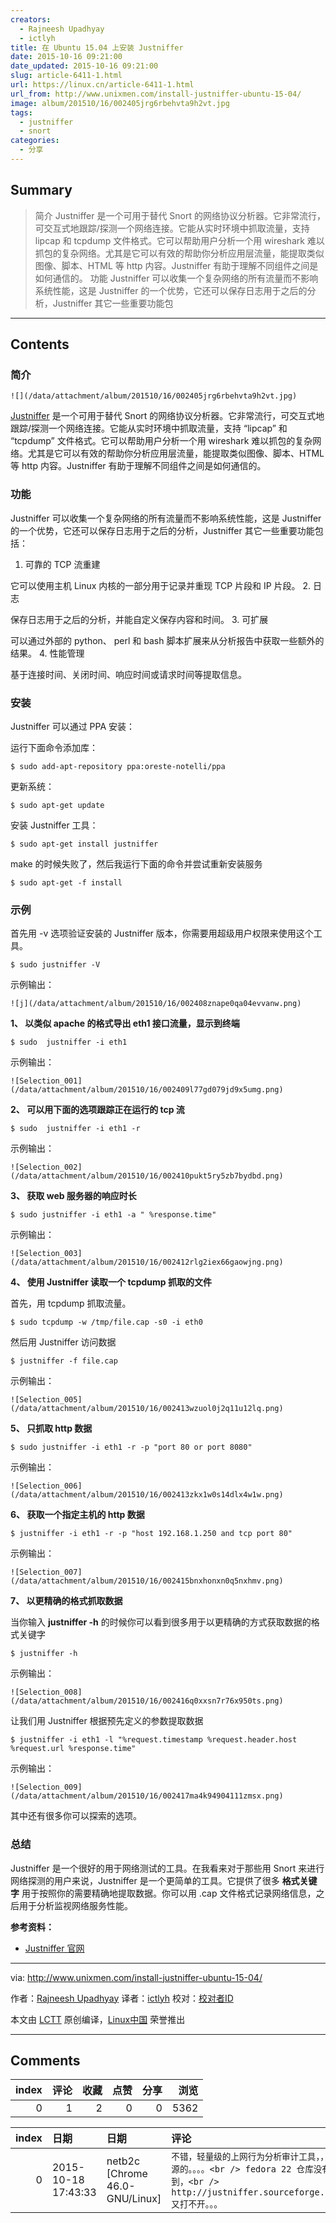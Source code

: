 ```yaml
---
creators:
  - Rajneesh Upadhyay
  - ictlyh
title: 在 Ubuntu 15.04 上安装 Justniffer
date: 2015-10-16 09:21:00
date_updated: 2015-10-16 09:21:00
slug: article-6411-1.html
url: https://linux.cn/article-6411-1.html
url_from: http://www.unixmen.com/install-justniffer-ubuntu-15-04/
image: album/201510/16/002405jrg6rbehvta9h2vt.jpg
tags:
  - justniffer
  - snort
categories:
  - 分享
---
```


## Summary

> 简介  Justniffer 是一个可用于替代 Snort 的网络协议分析器。它非常流行，可交互式地跟踪/探测一个网络连接。它能从实时环境中抓取流量，支持 lipcap 和 tcpdump 文件格式。它可以帮助用户分析一个用 wireshark 难以抓包的复杂网络。尤其是它可以有效的帮助你分析应用层流量，能提取类似图像、脚本、HTML 等 http 内容。Justniffer 有助于理解不同组件之间是如何通信的。 功能 Justniffer 可以收集一个复杂网络的所有流量而不影响系统性能，这是 Justniffer 的一个优势，它还可以保存日志用于之后的分析，Justniffer 其它一些重要功能包

***

<!-- more -->

## Contents

### 简介

`![](/data/attachment/album/201510/16/002405jrg6rbehvta9h2vt.jpg)`

[Justniffer](http://sourceforge.net/projects/justniffer/?source=directory) 是一个可用于替代 Snort 的网络协议分析器。它非常流行，可交互式地跟踪/探测一个网络连接。它能从实时环境中抓取流量，支持 “lipcap” 和 “tcpdump” 文件格式。它可以帮助用户分析一个用 wireshark 难以抓包的复杂网络。尤其是它可以有效的帮助你分析应用层流量，能提取类似图像、脚本、HTML 等 http 内容。Justniffer 有助于理解不同组件之间是如何通信的。

### 功能

Justniffer 可以收集一个复杂网络的所有流量而不影响系统性能，这是 Justniffer 的一个优势，它还可以保存日志用于之后的分析，Justniffer 其它一些重要功能包括：

1. 可靠的 TCP 流重建

它可以使用主机 Linux 内核的一部分用于记录并重现 TCP 片段和 IP 片段。
2. 日志

保存日志用于之后的分析，并能自定义保存内容和时间。
3. 可扩展

可以通过外部的 python、 perl 和 bash 脚本扩展来从分析报告中获取一些额外的结果。
4. 性能管理

基于连接时间、关闭时间、响应时间或请求时间等提取信息。

### 安装

Justniffer 可以通过 PPA 安装：

运行下面命令添加库：

```shell
$ sudo add-apt-repository ppa:oreste-notelli/ppa
```

更新系统：

```shell
$ sudo apt-get update
```

安装 Justniffer 工具：

```shell
$ sudo apt-get install justniffer
```

make 的时候失败了，然后我运行下面的命令并尝试重新安装服务

```shell
$ sudo apt-get -f install
```

### 示例

首先用 -v 选项验证安装的 Justniffer 版本，你需要用超级用户权限来使用这个工具。

```shell
$ sudo justniffer -V
```

示例输出：

`![j](/data/attachment/album/201510/16/002408znape0qa04evvanw.png)`

**1、 以类似 apache 的格式导出 eth1 接口流量，显示到终端**

```shell
$ sudo  justniffer -i eth1
```

示例输出：

`![Selection_001](/data/attachment/album/201510/16/002409l77gd079jd9x5umg.png)`

**2、 可以用下面的选项跟踪正在运行的 tcp 流**

```shell
$ sudo  justniffer -i eth1 -r
```

示例输出：

`![Selection_002](/data/attachment/album/201510/16/002410pukt5ry5zb7bydbd.png)`

**3、 获取 web 服务器的响应时长**

```shell
$ sudo justniffer -i eth1 -a " %response.time"
```

示例输出：

`![Selection_003](/data/attachment/album/201510/16/002412rlg2iex66gaowjng.png)`

**4、 使用 Justniffer 读取一个 tcpdump 抓取的文件**

首先，用 tcpdump 抓取流量。

```shell
$ sudo tcpdump -w /tmp/file.cap -s0 -i eth0
```

然后用 Justniffer 访问数据

```shell
$ justniffer -f file.cap
```

示例输出：

`![Selection_005](/data/attachment/album/201510/16/002413wzuol0j2q11u12lq.png)`

**5、 只抓取 http 数据**

```shell
$ sudo justniffer -i eth1 -r -p "port 80 or port 8080"
```

示例输出：

`![Selection_006](/data/attachment/album/201510/16/002413zkx1w0s14dlx4w1w.png)`

**6、 获取一个指定主机的 http 数据**

```shell
$ justniffer -i eth1 -r -p "host 192.168.1.250 and tcp port 80"
```

示例输出：

`![Selection_007](/data/attachment/album/201510/16/002415bnxhonxn0q5nxhmv.png)`

**7、 以更精确的格式抓取数据**

当你输入 **justniffer -h** 的时候你可以看到很多用于以更精确的方式获取数据的格式关键字

```shell
$ justniffer -h
```

示例输出：

`![Selection_008](/data/attachment/album/201510/16/002416q0xxsn7r76x950ts.png)`

让我们用 Justniffer 根据预先定义的参数提取数据

```shell
$ justniffer -i eth1 -l "%request.timestamp %request.header.host %request.url %response.time"
```

示例输出：

`![Selection_009](/data/attachment/album/201510/16/002417ma4k94904111zmsx.png)`

其中还有很多你可以探索的选项。

### 总结

Justniffer 是一个很好的用于网络测试的工具。在我看来对于那些用 Snort 来进行网络探测的用户来说，Justniffer 是一个更简单的工具。它提供了很多 **格式关键字** 用于按照你的需要精确地提取数据。你可以用 .cap 文件格式记录网络信息，之后用于分析监视网络服务性能。

**参考资料：**

* [Justniffer 官网](http://justniffer.sourceforge.net/)

---

via: <http://www.unixmen.com/install-justniffer-ubuntu-15-04/>

作者：[Rajneesh Upadhyay](http://www.unixmen.com/author/rajneesh/) 译者：[ictlyh](http://mutouxiaogui.cn/blog) 校对：[校对者ID](https://github.com/%E6%A0%A1%E5%AF%B9%E8%80%85ID)

本文由 [LCTT](https://github.com/LCTT/TranslateProject) 原创编译，[Linux中国](https://linux.cn/) 荣誉推出

***

## Comments


|   index |   评论 |   收藏 |   点赞 |   分享 |   浏览 |
|--------:|-------:|-------:|-------:|-------:|-------:|
|       0 |      1 |      2 |      0 |      0 |   5362 |

|   index | 日期                | 日期                           | 评论                                                                                                                                           |
|--------:|:--------------------|:-------------------------------|:-----------------------------------------------------------------------------------------------------------------------------------------------|
|       0 | 2015-10-18 17:43:33 | netb2c [Chrome 46.0-GNU/Linux] | `不错，轻量级的上网行为分析审计工具，，，开源的。。。。<br /> fedora 22 仓库没有找到，<br /> http://justniffer.sourceforge.net/又打不开。。。` |
